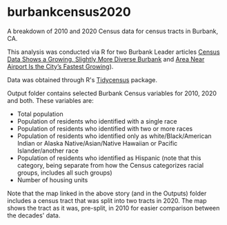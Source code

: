 # burbankcensus2020
A breakdown of 2010 and 2020 Census data for census tracts in Burbank, CA.

This analysis was conducted via R for two Burbank Leader articles [Census Data Shows a Growing, Slightly More Diverse Burbank](https://outlooknewspapers.com/blog/2021/09/01/census-data-shows-a-growing-slightly-more-diverse-burbank) and [Area Near Airport Is the City’s Fastest Growing](https://outlooknewspapers.com/blog/2021/09/08/area-near-airport-is-the-citys-fastest-growing)).

Data was obtained through R's [Tidycensus](https://github.com/walkerke/tidycensus) package.

Output folder contains selected Burbank Census variables for 2010, 2020 and both. These variables are:
- Total population
- Population of residents who identified with a single race
- Population of residents who identified with two or more races
- Population of residents who identified only as white/Black/American Indian or Alaska Native/Asian/Native Hawaiian or Pacific Islander/another race
- Population of residents who identified as Hispanic (note that this category, being separate from how the Census categorizes racial groups, includes all such groups)
- Number of housing units

Note that the map linked in the above story (and in the Outputs) folder includes a census tract that was split into two tracts in 2020. The map shows the tract as it was, pre-split, in 2010 for easier comparison between the decades' data.
